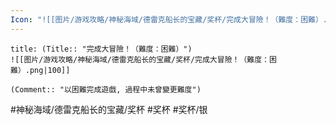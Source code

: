 ```yaml
---
Icon: "![[图片/游戏攻略/神秘海域/德雷克船长的宝藏/奖杯/完成大冒險！（難度：困難）.png|30]]"
---
```

```ad-common-silver-trophy
title: (Title:: "完成大冒險！（難度：困難）")
![[图片/游戏攻略/神秘海域/德雷克船长的宝藏/奖杯/完成大冒險！（難度：困難）.png|100]]

(Comment:: "以困難完成遊戲, 過程中未曾變更難度")
```

#神秘海域/德雷克船长的宝藏/奖杯 #奖杯 #奖杯/银
